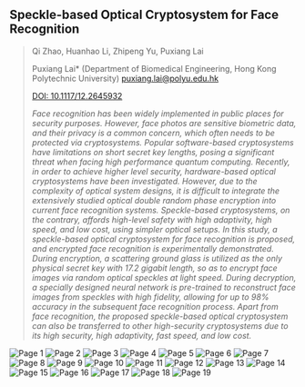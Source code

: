 ## Speckle-based Optical Cryptosystem for Face Recognition

> Qi Zhao, Huanhao Li, Zhipeng Yu, Puxiang Lai
> 
> Puxiang Lai* (Department of Biomedical Engineering, Hong Kong Polytechnic University) puxiang.lai@polyu.edu.hk
> 
> [DOI: 10.1117/12.2645932](https://doi.org/10.1117/12.2645932)
> 
> _Face recognition has been widely implemented in public places for security purposes. 
> However, face photos are sensitive biometric data, and their privacy is a common concern, 
> which often needs to be protected via cryptosystems. Popular software-based cryptosystems 
> have limitations on short secret key lengths, posing a significant threat when facing high 
> performance quantum computing. Recently, in order to achieve higher level security, 
> hardware-based optical cryptosystems have been investigated. However, due to the complexity 
> of optical system designs, it is difficult to integrate the extensively studied optical double 
> random phase encryption into current face recognition systems. Speckle-based cryptosystems, 
> on the contrary, affords high-level safety with high adaptivity, high speed, and low cost, 
> using simpler optical setups. In this study, a speckle-based optical cryptosystem for face 
> recognition is proposed, and encrypted face recognition is experimentally demonstrated. 
> During encryption, a scattering ground glass is utilized as the only physical secret key 
> with 17.2 gigabit length, so as to encrypt face images via random optical speckles at 
> light speed. During decryption, a specially designed neural network is pre-trained to 
> reconstruct face images from speckles with high fidelity, allowing for up to 98% accuracy 
> in the subsequent face recognition process. Apart from face recognition, the proposed 
> speckle-based optical cryptosystem can also be transferred to other high-security 
> cryptosystems due to its high security, high adaptivity, fast speed, and low cost._

![Page 1](/Publication/SPIE2023_12438-68/幻灯片1.JPG)
![Page 2](/Publication/SPIE2023_12438-68/幻灯片2.JPG)
![Page 3](/Publication/SPIE2023_12438-68/幻灯片3.JPG)
![Page 4](/Publication/SPIE2023_12438-68/幻灯片4.JPG)
![Page 5](/Publication/SPIE2023_12438-68/幻灯片5.JPG)
![Page 6](/Publication/SPIE2023_12438-68/幻灯片6.JPG)
![Page 7](/Publication/SPIE2023_12438-68/幻灯片7.JPG)
![Page 8](/Publication/SPIE2023_12438-68/幻灯片8.JPG)
![Page 9](/Publication/SPIE2023_12438-68/幻灯片9.JPG)
![Page 10](/Publication/SPIE2023_12438-68/幻灯片10.JPG)
![Page 11](/Publication/SPIE2023_12438-68/幻灯片11.JPG)
![Page 12](/Publication/SPIE2023_12438-68/幻灯片12.JPG)
![Page 13](/Publication/SPIE2023_12438-68/幻灯片13.JPG)
![Page 14](/Publication/SPIE2023_12438-68/幻灯片14.JPG)
![Page 15](/Publication/SPIE2023_12438-68/幻灯片15.JPG)
![Page 16](/Publication/SPIE2023_12438-68/幻灯片16.JPG)
![Page 17](/Publication/SPIE2023_12438-68/幻灯片17.JPG)
![Page 18](/Publication/SPIE2023_12438-68/幻灯片18.JPG)
![Page 19](/Publication/SPIE2023_12438-68/幻灯片19.JPG)
